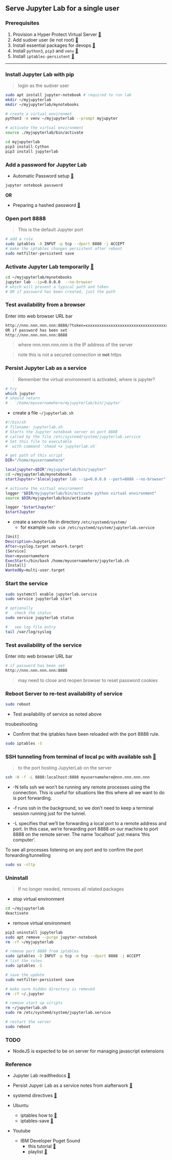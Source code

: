 ## Serve Jupyter Lab for a single user

### Prerequisites
1. Provision a Hyper Protect Virtual Server [:link:](../hp_virtual_server/README.md)
2. Add sudoer user (ie not root) [:link:](../add_user/README.md)
3. Install essential packages for devops [:link:](../dev_tools/READ.me)
4. Install `python3`, `pip3` and `venv` [:link:](../install_python/README.md)
5. Install `iptables-persistent` [:link:](../iptables_persistent/README.md)
----

### Install Jupyter Lab with pip
> login as the sudoer user

```bash
sudo apt install jupyter-notebook # required to run lab
mkdir ~/myjupyterlab
mkdir ~/myjupyterlab/mynotebooks

# create a virtual environmet
python3 -m venv ~/myjupyterlab --prompt myjupyter

# activate the virtual environment
source ./myjupyterlab/bin/activate

cd myjupyterlab
pip3 install Cython
pip3 install jupyterlab

```

### Add a password for Jupyter Lab
* Automatic Password setup [:link:](https://jupyter-notebook.readthedocs.io/en/stable/public_server.html#automatic-password-setup)
```bash
jupyter notebook password
```
__OR__

* Preparing a hashed password [:link:](https://jupyter-notebook.readthedocs.io/en/stable/public_server.html#preparing-a-hashed-password)

### Open port 8888
> This is the default Jupyter port
```bash
# add a rule
sudo iptables -A INPUT -p tcp --dport 8888 -j ACCEPT
# make the iptables changes persistent after reboot
sudo netfilter-persistent save
```

### Activate Jupyter Lab temporarily [:link:](https://jupyterlab.readthedocs.io/en/stable/getting_started/starting.html#starting-jupyterlab)
```bash
cd ~/myjupyterlab/mynotebooks
jupyter lab --ip=0.0.0.0  --no-browser
# which will present a typical path and token
# OR if password has been created, just the path
```
### Test availability from a browser
Enter into web browser URL bar
```bash
http://nnn.nnn.nnn.nnn:8888/?token=xxxxxxxxxxxxxxxxxxxxxxxxxxxxxxxxxxxxxxxx
OR if password has been set
http://nnn.nnn.nnn.nnn:8888
```
> where nnn.nnn.nnn.nnn is the IP address of the server

> note this is not a secured connection ie __not__ https

### Persist Jupyter Lab as a service

> Remember the virtual environment is activated, 
> where is jupyter?
```bash
# try
which jupyter
# should return
#   `/home/myusernamehere/myjupyterlab/bin/jupyter`

```
* create a file `~/jupyterlab.sh`
```bash
#!/bin/sh
# filename: jupyterlab.sh
# Starts the Jupyter notebook server on port 8888
# called by the file /etc/systemd/system/jupyterlab.service
# Set this file to executable
#  with command `chmod +x jupyterlab.sh`

# get path of this script
DIR="/home/myusernamehere"

localjupyter=$DIR"/myjupyterlab/bin/jupyter"
cd ~/myjupyterlab/mynotebooks
startJupyter="$localjupyter lab --ip=0.0.0.0 --port=8888 --no-browser"

# activate the virtual environment
logger "$DIR/myjupyterlab/bin/activate python virtual environment"
source $DIR/myjupyterlab/bin/activate

logger "$startJupyter"
$startJupyter

```

* create a service file in directory `/etc/systemd/system/`
  * for example `sudo vim /etc/systemd/system/jupyterlab.service`
```bash
[Unit]
Description=JupyterLab
After=syslog.target network.target
[Service]
User=myusernamehere
ExecStart=/bin/bash /home/myusernamehere/jupyterlab.sh
[Install]
WantedBy=multi-user.target
```
### Start the service
```bash
sudo systemctl enable jupyterlab.service
sudo service jupyterlab start

# optionally
#   check the status
sudo service jupyterlab status

#   see log file entry
tail /var/log/syslog
```

### Test availability of the service
Enter into web browser URL bar
```bash
# if password has been set
http://nnn.nnn.nnn.nnn:8888
```
> may need to close and reopen browser to reset
> password cookies


### Reboot Server to re-test availability of service
```bash
sudo reboot
```
* Test availability of service as noted above

troubeshooting
* Confirm that the iptables have been reloaded
  with the port 8888 rule.
```bash
sudo iptables -S
```

### SSH tunneling from terminal of local pc with available ssh [:link:](https://www.blopig.com/blog/2018/03/running-jupyter-notebook-on-a-remote-server-via-ssh/)
> to the port hosting JupyterLab on the server

```bash
ssh -N -f -L 8888:localhost:8888 myusernamehere@nnn.nnn.nnn.nnn
```
* -N tells ssh we won’t be running any remote processes using the connection. This is useful for situations like this where all we want to do is port forwarding.

* -f runs ssh in the background, so we don’t need to keep a terminal session running just for the tunnel.

* -L specifies that we’ll be forwarding a local port to a remote address and port. In this case, we’re forwarding port 8888 on our machine to port 8888 on the remote server. The name ‘localhost’ just means ‘this computer’.

To see all processes listening on any port and to confirm the port forwarding/tunnelling
```bash
sudo ss -nltp
```




### Uninstall
> If no longer needed, removes all related packages

* stop virtual environment
```bash
cd ~/myjupyterlab
deactivate
```

* remove virtual environment

```bash
pip3 uninstall jupyterlab
sudo apt remove --purge jupyter-notebook
rm -rf ~/myjupyterlab

# remove port 8888 from iptables
sudo iptables -D INPUT -p tcp -m tcp --dport 8888 -j ACCEPT
# list the rules
sudo iptables -S

# save the update
sudo netfilter-persistent save

# make sure hidden directory is removed
rm -rf ~/.jupyter

# remove start up scripts
rm ~/jupyterlab.sh
sudo rm /etc/systemd/system/jupyterlab.service

# restart the server
sudo reboot
```

### TODO
* NodeJS is expected to be on server for managing javascript extensions

### Reference

* Jupyter Lab readthedocs [:link:](https://jupyterlab.readthedocs.io/en/stable/)
* Persist Jupyer Lab as a service notes from aiafterwork [:link:](https://www.aiafterwork.com/running-jupyterlab-on-ubuntu-startup/)
* systemd directives [:link:](https://www.freedesktop.org/software/systemd/man/systemd.directives.html)

* Ubuntu
  * iptables how to [:link:](https://help.ubuntu.com/community/IptablesHowTo)
  * iptables-save [:link:](http://manpages.ubuntu.com/manpages/bionic/en/man8/iptables-save.8.html)

* Youtube
  * IBM Developer Puget Sound
    * this tutorial [:link:](https://youtu.be/YiLAcWtYS-k)
    * playlist [:link:](https://www.youtube.com/playlist?list=PL-j7VyctKguuCO8WkzaYauh4NosbtGLC_)
